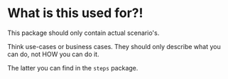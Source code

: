 # What is this used for?!

This package should only contain actual scenario's.

Think use-cases or business cases. They should only describe what you can do, not HOW you can do it.

The latter you can find in the `steps` package.